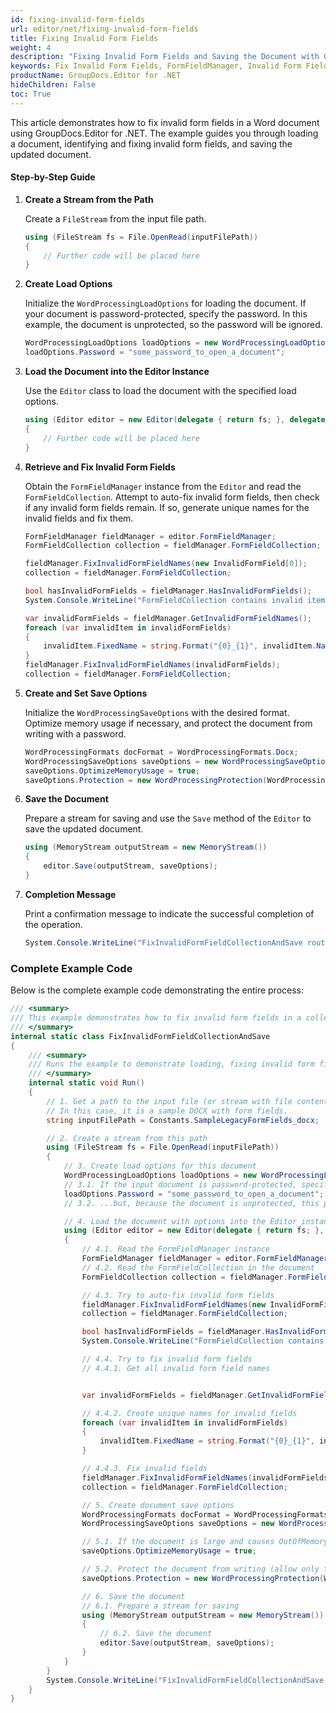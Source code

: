 ```yaml
---
id: fixing-invalid-form-fields
url: editor/net/fixing-invalid-form-fields
title: Fixing Invalid Form Fields
weight: 4
description: "Fixing Invalid Form Fields and Saving the Document with GroupDocs.Editor for .NET"
keywords: Fix Invalid Form Fields, FormFieldManager, Invalid Form Fields, Update Form Fields
productName: GroupDocs.Editor for .NET
hideChildren: False
toc: True
---
```


This article demonstrates how to fix invalid form fields in a Word document using GroupDocs.Editor for .NET. The example guides you through loading a document, identifying and fixing invalid form fields, and saving the updated document.

#### Step-by-Step Guide

1. **Create a Stream from the Path**

   Create a `FileStream` from the input file path.

   ```csharp
   using (FileStream fs = File.OpenRead(inputFilePath))
   {
       // Further code will be placed here
   }
   ```

2. **Create Load Options**

   Initialize the `WordProcessingLoadOptions` for loading the document. If your document is password-protected, specify the password. In this example, the document is unprotected, so the password will be ignored.

   ```csharp
   WordProcessingLoadOptions loadOptions = new WordProcessingLoadOptions();
   loadOptions.Password = "some_password_to_open_a_document";
   ```

3. **Load the Document into the Editor Instance**

   Use the `Editor` class to load the document with the specified load options.

   ```csharp
   using (Editor editor = new Editor(delegate { return fs; }, delegate { return loadOptions; }))
   {
       // Further code will be placed here
   }
   ```

4. **Retrieve and Fix Invalid Form Fields**

   Obtain the `FormFieldManager` instance from the `Editor` and read the `FormFieldCollection`. Attempt to auto-fix invalid form fields, then check if any invalid form fields remain. If so, generate unique names for the invalid fields and fix them.

   ```csharp
   FormFieldManager fieldManager = editor.FormFieldManager;
   FormFieldCollection collection = fieldManager.FormFieldCollection;

   fieldManager.FixInvalidFormFieldNames(new InvalidFormField[0]);
   collection = fieldManager.FormFieldCollection;

   bool hasInvalidFormFields = fieldManager.HasInvalidFormFields();
   System.Console.WriteLine("FormFieldCollection contains invalid items: {0}", hasInvalidFormFields);

   var invalidFormFields = fieldManager.GetInvalidFormFieldNames();
   foreach (var invalidItem in invalidFormFields)
   {
       invalidItem.FixedName = string.Format("{0}_{1}", invalidItem.Name, Guid.NewGuid());
   }
   fieldManager.FixInvalidFormFieldNames(invalidFormFields);
   collection = fieldManager.FormFieldCollection;
   ```

5. **Create and Set Save Options**

   Initialize the `WordProcessingSaveOptions` with the desired format. Optimize memory usage if necessary, and protect the document from writing with a password.

   ```csharp
   WordProcessingFormats docFormat = WordProcessingFormats.Docx;
   WordProcessingSaveOptions saveOptions = new WordProcessingSaveOptions(docFormat);
   saveOptions.OptimizeMemoryUsage = true;
   saveOptions.Protection = new WordProcessingProtection(WordProcessingProtectionType.AllowOnlyFormFields, "write_password");
   ```

6. **Save the Document**

   Prepare a stream for saving and use the `Save` method of the `Editor` to save the updated document.

   ```csharp
   using (MemoryStream outputStream = new MemoryStream())
   {
       editor.Save(outputStream, saveOptions);
   }
   ```

7. **Completion Message**

   Print a confirmation message to indicate the successful completion of the operation.

   ```csharp
   System.Console.WriteLine("FixInvalidFormFieldCollectionAndSave routine has successfully finished");
   ```

### Complete Example Code

Below is the complete example code demonstrating the entire process:

```csharp
/// <summary>
/// This example demonstrates how to fix invalid form fields in a collection and save the document using GroupDocs.Editor for .NET.
/// </summary>
internal static class FixInvalidFormFieldCollectionAndSave
{
    /// <summary>
    /// Runs the example to demonstrate loading, fixing invalid form fields, and saving a document.
    /// </summary>
    internal static void Run()
    {
        // 1. Get a path to the input file (or stream with file content).
        // In this case, it is a sample DOCX with form fields.
        string inputFilePath = Constants.SampleLegacyFormFields_docx;

        // 2. Create a stream from this path
        using (FileStream fs = File.OpenRead(inputFilePath))
        {
            // 3. Create load options for this document
            WordProcessingLoadOptions loadOptions = new WordProcessingLoadOptions();
            // 3.1. If the input document is password-protected, specify the password for its opening...
            loadOptions.Password = "some_password_to_open_a_document";
            // 3.2. ...but, because the document is unprotected, this password will be ignored

            // 4. Load the document with options into the Editor instance
            using (Editor editor = new Editor(delegate { return fs; }, delegate { return loadOptions; }))
            {
                // 4.1. Read the FormFieldManager instance
                FormFieldManager fieldManager = editor.FormFieldManager;
                // 4.2. Read the FormFieldCollection in the document
                FormFieldCollection collection = fieldManager.FormFieldCollection;

                // 4.3. Try to auto-fix invalid form fields
                fieldManager.FixInvalidFormFieldNames(new InvalidFormField[0]);
                collection = fieldManager.FormFieldCollection;

                bool hasInvalidFormFields = fieldManager.HasInvalidFormFields();
                System.Console.WriteLine("FormFieldCollection contains invalid items: {0}", hasInvalidFormFields);

                // 4.4. Try to fix invalid form fields
                // 4.4.1. Get all invalid form field names


                var invalidFormFields = fieldManager.GetInvalidFormFieldNames();

                // 4.4.2. Create unique names for invalid fields
                foreach (var invalidItem in invalidFormFields)
                {
                    invalidItem.FixedName = string.Format("{0}_{1}", invalidItem.Name, Guid.NewGuid());
                }

                // 4.4.3. Fix invalid fields
                fieldManager.FixInvalidFormFieldNames(invalidFormFields);
                collection = fieldManager.FormFieldCollection;

                // 5. Create document save options
                WordProcessingFormats docFormat = WordProcessingFormats.Docx;
                WordProcessingSaveOptions saveOptions = new WordProcessingSaveOptions(docFormat);

                // 5.1. If the document is large and causes OutOfMemoryException, set the memory optimization option
                saveOptions.OptimizeMemoryUsage = true;

                // 5.2. Protect the document from writing (allow only form fields) with a password
                saveOptions.Protection = new WordProcessingProtection(WordProcessingProtectionType.AllowOnlyFormFields, "write_password");

                // 6. Save the document
                // 6.1. Prepare a stream for saving
                using (MemoryStream outputStream = new MemoryStream())
                {
                    // 6.2. Save the document
                    editor.Save(outputStream, saveOptions);
                }
            }
        }
        System.Console.WriteLine("FixInvalidFormFieldCollectionAndSave routine has successfully finished");
    }
}
```

